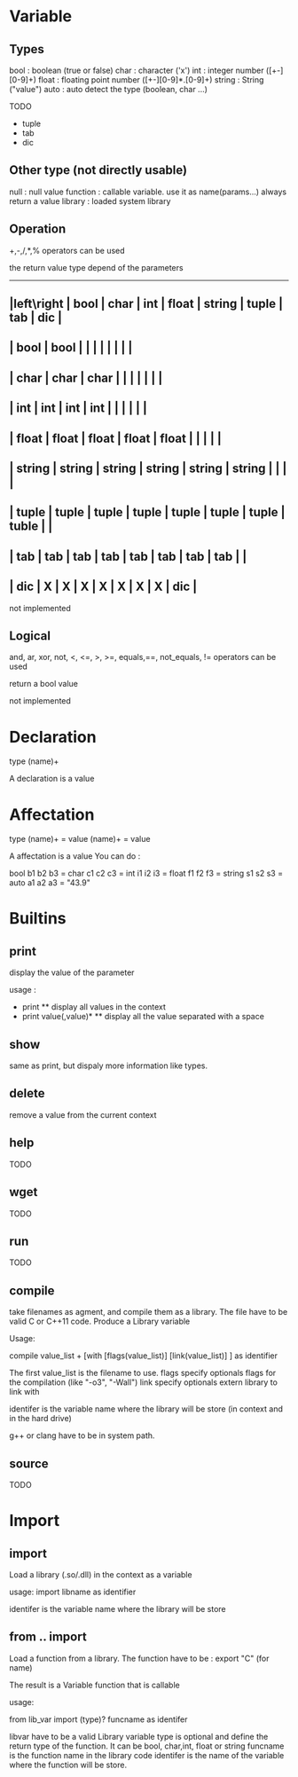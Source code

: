 Variable
========

Types
-----

bool : boolean (true or false)
char : character ('x')
int  : integer number ([+-][0-9]+)
float :  floating point number ([+-][0-9]*.[0-9]+)
string : String ("value")
auto : auto detect the type (boolean, char ...)

TODO

* tuple
* tab
* dic

Other type (not directly usable)
--------------------------------

null : null value
function : callable variable. use it as name(params...) always return a value
library : loaded system library


Operation
---------

+,-,/,*,% operators can be used

the return value type depend of the parameters

--------------------------------------------------------------------------------
|left\right | bool   | char   | int    | float  | string | tuple | tab   | dic |
--------------------------------------------------------------------------------
|    bool   | bool   |        |        |        |        |       |       |     |
--------------------------------------------------------------------------------
|    char   | char   | char   |        |        |        |       |       |     |
--------------------------------------------------------------------------------
|    int    | int    | int    | int    |        |        |       |       |     |
--------------------------------------------------------------------------------
|    float  | float  | float  | float  | float  |        |       |       |     |
--------------------------------------------------------------------------------
|    string | string | string | string | string | string |       |       |     |
--------------------------------------------------------------------------------
|    tuple  | tuple  | tuple  | tuple  | tuple  | tuple  | tuple | tuble |     |
--------------------------------------------------------------------------------
|    tab    | tab    | tab    | tab    | tab    | tab    | tab   | tab   |     | 
--------------------------------------------------------------------------------
|    dic    |  X     |    X   |   X    |    X   |    X   |   X   |   X   | dic |
--------------------------------------------------------------------------------


not implemented

Logical
-------

and, ar, xor, not, <, <=, >, >=, equals,==, not_equals, != operators can be used

return a bool value

not implemented


Declaration
===========

type (name)+

A declaration is a value

Affectation
===========

type (name)+ = value
(name)+ = value

A affectation is a value
You can do :

bool b1 b2 b3 = char c1 c2 c3 = int i1 i2 i3 = float f1 f2 f3 = string s1 s2 s3 = auto a1 a2 a3 = "43.9"


Builtins
========

print
-----

display the value of the parameter

usage :
* print
** display all values in the context
* print value(,value)*
** display all the value separated with a space

show
----

same as print, but dispaly more information like types.

delete
------

remove a value from the current context


help
----

TODO

wget
----

TODO

run
---

TODO

compile
-------

take filenames as agment, and compile them as a library. The file have to be valid C or C++11 code.
Produce a Library variable

Usage:

compile value_list + [with [flags(value_list)] [link(value_list)] ] as identifier

The first value_list is the filename to use.
flags specify optionals flags for the compilation (like "-o3", "-Wall")
link specify optionals extern library to link with

identifer is the variable name where the library will be store (in context and in the hard drive)

g++ or clang have to be in system path.


source
------

TODO


Import
======

import
------

Load a library (.so/.dll) in the context as a variable

usage:
import libname as identifier

identifer is the variable name where the library will be store


from .. import
--------------

Load a function from a library.
The function have to be : export "C" (for name)

The result is a Variable function that is callable

usage:

from lib_var import (type)? funcname as identifer

libvar have to be a valid Library variable
type is optional and define the return type of the function. It can be bool, char,int, float or string
funcname is the function name in the library code
identifer is the name of the variable where the function will be store.







